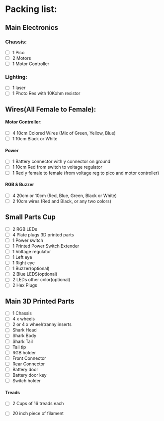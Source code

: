 # Packing list:

## Main Electronics 

### Chassis:  
- [ ] 1 Pico
- [ ] 2 Motors
- [ ] 1 Motor Controller

### Lighting:
- [ ] 1 laser
- [ ] 1 Photo Res with 10Kohm resistor

## Wires(All Female to Female):

#### Motor Controller:
- [ ] 4 10cm Colored Wires (Mix of Green, Yellow, Blue)
- [ ] 1 10cm Black or White

#### Power
- [ ] 1 Battery connector with y connector on ground
- [ ] 1 10cm Red from switch to voltage regulator
- [ ] 1 Red y female to female (from voltage reg to pico and motor controller)

#### RGB & Buzzer
- [ ] 4 20cm or 10cm (Red, Blue, Green, Black or White)
- [ ] 2 10cm wires (Red and Black, or any two colors)

## Small Parts Cup
- [ ] 2 RGB LEDs 
- [ ] 4 Plate plugs 3D printed parts
- [ ] 1 Power switch
- [ ] 1 Printed Power Switch Extender
- [ ] 1 Voltage regulator
- [ ] 1 Left eye
- [ ] 1 Right eye
- [ ] 1 Buzzer(optional)
- [ ] 2 Blue LEDS(optional)
- [ ] 2 LEDs other color(optional)
- [ ] 2 Hex Plugs

## Main 3D Printed Parts    
- [ ] 1 Chassis
- [ ] 4 x wheels
- [ ] 2 or 4 x wheel/tranny inserts
- [ ] Shark Head
- [ ] Shark Body
- [ ] Shark Tail
- [ ] Tail tip
- [ ] RGB holder
- [ ] Front Connector
- [ ] Rear Connector
- [ ] Battery door
- [ ] Battery door key
- [ ] Switch holder

#### Treads  
- [ ] 2 Cups of 16 treads each
- [ ] 20 inch piece of filament  


